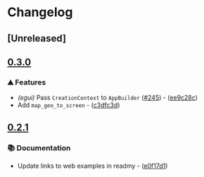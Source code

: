 # Changelog

## [Unreleased]

## [0.3.0](https://github.com/Maximkaaa/galileo/compare/galileo-types-v0.2.1...galileo-types-v0.3.0)

### ⛰️ Features


- *(egui)* Pass `CreationContext` to `AppBuilder` ([#245](https://github.com/Maximkaaa/galileo/pull/245)) - ([ee9c28c](https://github.com/Maximkaaa/galileo/commit/ee9c28cf489dd391b42ba302fca69e1a7755ead1))
- Add `map_geo_to_screen` - ([c3dfc3d](https://github.com/Maximkaaa/galileo/commit/c3dfc3d56a10dc07eb06bcfdb64f2bcc96962c7b))


## [0.2.1](https://github.com/Maximkaaa/galileo/compare/galileo-types-v0.2.0...galileo-types-v0.2.1)

### 📚 Documentation


- Update links to web examples in readmy - ([e0f17d1](https://github.com/Maximkaaa/galileo/commit/e0f17d1f2ae229a3d4eafe561baeba99cfed69b9))

